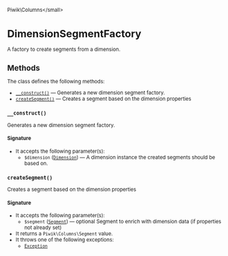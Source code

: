 <small>Piwik\Columns\</small>

DimensionSegmentFactory
=======================

A factory to create segments from a dimension.

Methods
-------

The class defines the following methods:

- [`__construct()`](#__construct) &mdash; Generates a new dimension segment factory.
- [`createSegment()`](#createsegment) &mdash; Creates a segment based on the dimension properties

<a name="__construct" id="__construct"></a>
<a name="__construct" id="__construct"></a>
### `__construct()`

Generates a new dimension segment factory.

#### Signature

-  It accepts the following parameter(s):
    - `$dimension` ([`Dimension`](../../Piwik/Columns/Dimension.md)) &mdash;
       A dimension instance the created segments should be based on.

<a name="createsegment" id="createsegment"></a>
<a name="createSegment" id="createSegment"></a>
### `createSegment()`

Creates a segment based on the dimension properties

#### Signature

-  It accepts the following parameter(s):
    - `$segment` ([`Segment`](../../Piwik/Plugin/Segment.md)) &mdash;
       optional Segment to enrich with dimension data (if properties not already set)
- It returns a `Piwik\Columns\Segment` value.
- It throws one of the following exceptions:
    - [`Exception`](http://php.net/class.Exception)

